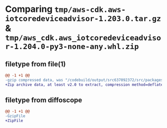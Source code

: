 # Comparing `tmp/aws-cdk.aws-iotcoredeviceadvisor-1.203.0.tar.gz` & `tmp/aws_cdk.aws_iotcoredeviceadvisor-1.204.0-py3-none-any.whl.zip`

## filetype from file(1)

```diff
@@ -1 +1 @@
-gzip compressed data, was "/codebuild/output/src637092372/src/packages/@aws-cdk/aws-iotcoredeviceadvisor/dist/python/aws-cdk.aws-iotcoredeviceadvisor-1.20", last modified: Wed May 31 18:47:24 2023, max compression
+Zip archive data, at least v2.0 to extract, compression method=deflate
```

## filetype from diffoscope

```diff
@@ -1 +1 @@
-GzipFile
+ZipFile
```

